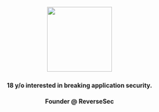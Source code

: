 <br clear="both">

<div align="center">
  <img height="150" src="https://i.pinimg.com/originals/5f/93/49/5f934966a1d20bae1909c9ef2278bd4c.gif"  />
</div>

###

<h4 align="center">18 y/o interested in breaking application security.</h4>
<h4 align="center">Founder @ ReverseSec</h4>


###

